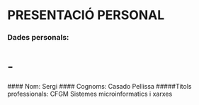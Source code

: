 # PRESENTACIÓ PERSONAL

### Dades personals:
<h1>-</h1>
#### Nom: Sergi
#### Cognoms: Casado Pellissa
#####Titols professionals: CFGM Sistemes microinformatics i xarxes


